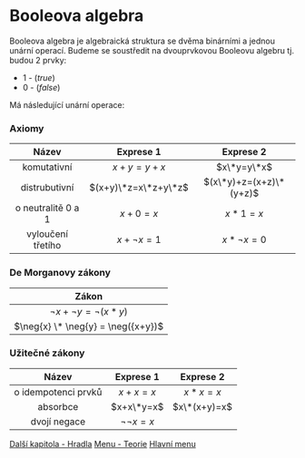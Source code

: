 # Booleova algebra

Booleova algebra je algebraická struktura se dvěma binárními a jednou unární operací. Budeme se soustředit na dvouprvkovou Booleovu algebru tj. budou 2 prvky: 
- $1$ - ($true$)
- $0$ - ($false$)

Má následující unární operace:

### Axiomy
| Název | Exprese 1 | Exprese 2 |
|:-----:|:-------:|:-:|
| komutativní | $x+y=y+x$ | $x\*y=y\*x$
| distrubutivní | $(x+y)\*z=x\*z+y\*z$ | $(x\*y)+z=(x+z)\*(y+z)$ |
| o neutralitě 0 a 1 | $x+0=x$ | $x*1=x$ |
| vyloučení třetího | $x+\neg{x} = 1$ | $x*\neg{x} = 0$ |

### De Morganovy zákony
| Zákon |
|:-----:|
|$\neg{x} + \neg{y} = \neg({x*y})$|
|$\neg{x} \* \neg{y} = \neg({x+y})$|

### Užitečné zákony
|Název| Exprese 1 | Exprese 2 |
|:-----:|:-------:|:-:|
| o idempotenci prvků|$x+x=x$|$x*x=x$|
| absorbce | $x+x\*y=x$ | $x\*(x+y)=x$ |
| dvojí negace | $\neg\neg{x} = x$ |


[Další kapitola - Hradla](hradla.md)
[Menu - Teorie](../teorie.md)
[Hlavní menu](/README.md)